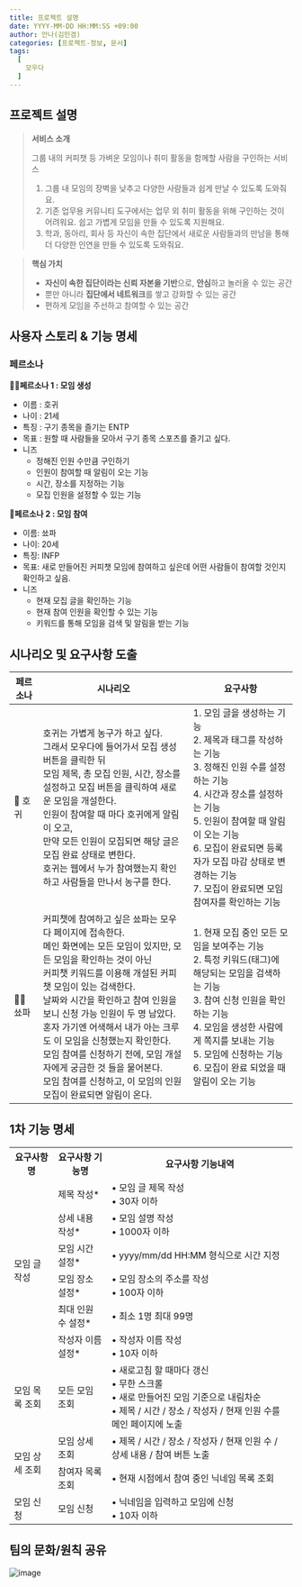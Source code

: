 ```yaml
---
title: 프로젝트 설명
date: YYYY-MM-DD HH:MM:SS +09:00
author: 안나(김민겸)
categories: [프로젝트-정보, 문서]
tags:
  [
    모우다
  ]
---
```

## 프로젝트 설명

> **서비스 소개**
> 
> 그룹 내의 커피챗 등 가벼운 모임이나 취미 활동을 함께할 사람을 구인하는 서비스
> 
> 1. 그룹 내 모임의 장벽을 낮추고 다양한 사람들과 쉽게 만날 수 있도록 도와줘요.
> 2. 기존 업무용 커뮤니티 도구에서는 업무 외 취미 활동을 위해 구인하는 것이 어려워요. 쉽고 가볍게 모임을 만들 수 있도록 지원해요.
> 3. 학과, 동아리, 회사 등 자신이 속한 집단에서 새로운 사람들과의 만남을 통해 더 다양한 인연을 만들 수 있도록 도와줘요.

>  **핵심 가치**
> 
> - **자신이 속한 집단이라는 신뢰 자본을 기반**으로, **안심**하고 놀러올 수 있는 공간
> - 뿐만 아니라 **집단에서 네트워크**를 쌓고 강화할 수 있는 공간
> - 편하게 모임을 주선하고 참여할 수 있는 공간

## 사용자 스토리 & 기능 명세

### 페르소나

**🙍‍♀️페르소나 1 : 모임 생성**

- 이름 : 호귀
- 나이 : 21세
- 특징 : 구기 종목을 즐기는 ENTP
- 목표 : 원할 때 사람들을 모아서 구기 종목 스포츠를 즐기고 싶다.
- 니즈
  - 정해진 인원 수만큼 구인하기
  - 인원이 참여할 때 알림이 오는 기능
  - 시간, 장소를 지정하는 기능
  - 모집 인원을 설정할 수 있는 기능

**💂페르소나 2 : 모임 참여**

- 이름: 쑈파
- 나이: 20세
- 특징: INFP
- 목표: 새로 만들어진 커피챗 모임에 참여하고 싶은데 어떤 사람들이 참여할 것인지 확인하고 싶음.
- 니즈
  - 현재 모집 글을 확인하는 기능
  - 현재 참여 인원을 확인할 수 있는 기능
  - 키워드를 통해 모임을 검색 및 알림을 받는 기능

## 시나리오 및 요구사항 도출


| 페르소나 | 시나리오 | 요구사항 |
|----------|--------|-------------|
|   🧑 호귀    | 호귀는 가볍게 농구가 하고 싶다. <br> 그래서 모우다에 들어가서 모집 생성 버튼을 클릭한 뒤 <br> 모임 제목, 총 모집 인원, 시간, 장소를 설정하고 모집 버튼을 클릭하여 새로운 모임을 개설한다. <br> 인원이 참여할 때 마다 호귀에게 알림이 오고, <br> 만약 모든 인원이 모집되면 해당 글은 모집 완료 상태로 변한다. <br> 호귀는 웹에서 누가 참여했는지 확인하고 사람들을 만나서 농구를 한다. | 1. 모임 글을 생성하는 기능 <br> 2. 제목과 태그를 작성하는 기능 <br> 3. 정해진 인원 수를 설정하는 기능 <br> 4. 시간과 장소를 설정하는 기능 <br> 5. 인원이 참여할 때 알림이 오는 기능 <br> 6. 모집이 완료되면 등록자가 모집 마감 상태로 변경하는 기능 <br> 7. 모집이 완료되면 모임 참여자를 확인하는 기능 |
|   👱‍♂️ 쑈파    | 커피챗에 참여하고 싶은 쑈파는 모우다 페이지에 접속한다. <br> 메인 화면에는 모든 모임이 있지만, 모든 모임을 확인하는 것이 아닌 <br> 커피챗 키워드를 이용해 개설된 커피챗 모임이 있는 검색한다. <br>  날짜와 시간을 확인하고 참여 인원을 보니 신청 가능 인원이 두 명 남았다. <br> 혼자 가기엔 어색해서 내가 아는 크루도 이 모임을 신청했는지 확인한다. <br> 모임 참여를 신청하기 전에, 모임 개설자에게 궁금한 것 들을 물어본다. <br> 모임 참여를 신청하고, 이 모임의 인원 모집이 완료되면 알림이 온다. | 1. 현재 모집 중인 모든 모임을 보여주는 기능 <br> 2. 특정 키워드(태그)에 해당되는 모임을 검색하는 기능 <br> 3. 참여 신청 인원을 확인하는 기능 <br> 4. 모임을 생성한 사람에게 쪽지를 보내는 기능 <br> 5. 모임에 신청하는 기능 <br> 6. 모집이 완료 되었을 때 알림이 오는 기능 |

## 1차 기능 명세


<table>
  <tr>
    <th>요구사항 명</th>
    <th>요구사항 기능명</th>
    <th>요구사항 기능내역</th>
  </tr>
  <tr>
    <td rowspan="6">모임 글 작성</td>
    <td>제목 작성*</td>
    <td>• 모임 글 제목 작성 <br> • 30자 이하</td>
  </tr>
  <tr>
    <td>상세 내용 작성*</td>
    <td>• 모임 설명 작성 <br> • 1000자 이하</td>
  </tr>
  <tr>
    <td>모임 시간 설정*</td>
    <td>• yyyy/mm/dd HH:MM 형식으로 시간 지정</td>
  </tr>
  <tr>
    <td>모임 장소 설정*</td>
    <td>• 모임 장소의 주소를 작성 <br> • 100자 이하</td>
  </tr>
  <tr>
    <td>최대 인원 수 설정*</td>
    <td>• 최소 1명 최대 99명</td>
  </tr>
  <tr>
    <td>작성자 이름 설정*</td>
    <td>• 작성자 이름 작성 <br> • 10자 이하</td>
  </tr>
  <tr>
    <td rowspan="1">모임 목록 조회</td>
    <td>모든 모임 조회</td>
    <td>• 새로고침 할 때마다 갱신 <br> • 무한 스크롤 <br> • 새로 만들어진 모임 기준으로 내림차순 <br> • 제목 / 시간 / 장소 / 작성자 / 현재 인원 수를 메인 페이지에 노출</td>
  </tr>
  <tr>
    <td rowspan="2">모임 상세 조회</td>
    <td> 모임 상세 조회 </td>
    <td>• 제목 / 시간 / 장소 / 작성자 / 현재 인원 수 / 상세 내용 / 참여 버튼 노출</td>
  </tr>
  <tr>
    <td>참여자 목록 조회</td>
    <td>• 현재 시점에서 참여 중인 닉네임 목록 조회</td>
  </tr>
  <tr>
    <td rowspan="1">모임 신청</td>
    <td>모임 신청</td>
    <td>• 닉네임을 입력하고 모임에 신청 <br> • 10자 이하</td>
  </tr>
</table>

## 팀의 문화/원칙 공유

![image](https://github.com/user-attachments/assets/1c0abf7d-be8a-4ff1-9093-0e0f70839d1f)
